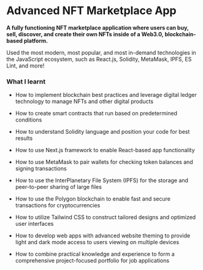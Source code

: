 # Advanced NFT Marketplace App

**A fully functioning NFT marketplace application where users can buy, sell, discover, and create their own NFTs inside of a Web3.0, blockchain-based platform.**

Used the most modern, most popular, and most in-demand technologies in the JavaScript ecosystem, such as React.js, Solidity, MetaMask, IPFS, ES Lint, and more!


### What I learnt


- How to implement blockchain best practices and leverage digital ledger technology to manage NFTs and other digital products


- How to create smart contracts that run based on predetermined conditions


- How to understand Solidity language and position your code for best results


- How to use Next.js framework to enable React-based app functionality


- How to use MetaMask to pair wallets for checking token balances and signing transactions


- How to use the InterPlanetary File System (IPFS) for the storage and peer-to-peer sharing of large files


- How to use the Polygon blockchain to enable fast and secure transactions for cryptocurrencies


- How to utilize Tailwind CSS to construct tailored designs and optimized user interfaces


- How to develop web apps with advanced website theming to provide light and dark mode access to users viewing on multiple devices


- How to combine practical knowledge and experience to form a comprehensive project-focused portfolio for job applications




